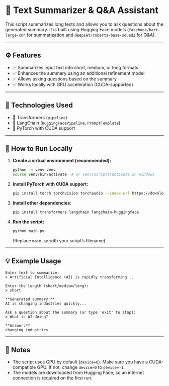 # 🧠 Text Summarizer & Q&A Assistant

This script summarizes long texts and allows you to ask questions about the generated summary. It is built using Hugging Face models (`facebook/bart-large-cnn` for summarization and `deepset/roberta-base-squad2` for Q&A).

---

## ⚙️ Features

- ✅ Summarizes input text into short, medium, or long formats  
- ✅ Enhances the summary using an additional refinement model  
- ✅ Allows asking questions based on the summary  
- ✅ Works locally with GPU acceleration (CUDA-supported)

---

## 🧩 Technologies Used

- 🤗 Transformers (`pipeline`)  
- 🤖 LangChain (`HuggingFacePipeline`, `PromptTemplate`)  
- 💪 PyTorch with CUDA support  

---

## 🚀 How to Run Locally

1. **Create a virtual environment (recommended):**

   ```bash
   python -m venv venv
   source venv/bin/activate  # or venv\Scripts\activate on Windows
   ```

2. **Install PyTorch with CUDA support:**

   ```bash
   pip install torch torchvision torchaudio --index-url https://download.pytorch.org/whl/cu126
   ```

3. **Install other dependencies:**

   ```bash
   pip install transformers langchain langchain-huggingface
   ```

4. **Run the script:**

   ```bash
   python main.py
   ```

   (Replace `main.py` with your script’s filename)

---

## 💡 Example Usage

```text
Enter text to summarize:
> Artificial Intelligence (AI) is rapidly transforming...

Enter the length (short/medium/long):
> short

**Generated summary:**
AI is changing industries quickly...

Ask a question about the summary (or type 'exit' to stop):
> What is AI doing?

**Answer:**
changing industries
```

---

## 📌 Notes

- The script uses GPU by default (`device=0`). Make sure you have a CUDA-compatible GPU. If not, change `device=0` to `device=-1`.
- The models are downloaded from Hugging Face, so an internet connection is required on the first run.
